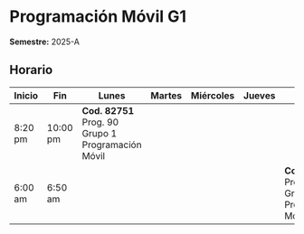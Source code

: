 # Programación Móvil G1

**Semestre:** 2025-A

## Horario

| Inicio  | Fin    | Lunes | Martes | Miércoles | Jueves | Viernes                            |
|---------|--------|-------|--------|-----------|--------|---------------------------------|
| 8:20 pm | 10:00 pm | **Cod. 82751** Prog. 90 Grupo 1 Programación Móvil       |        |           |        | |
| 6:00 am | 6:50 am |       |        |           |        | **Cod. 82751** Prog. 90 Grupo 1 Programación Móvil |

